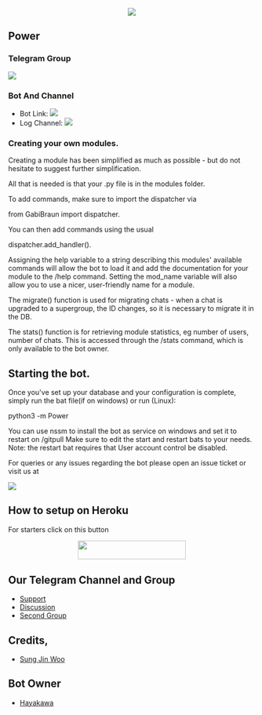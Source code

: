 <p align="center">
  <img src="https://telegra.ph/file/880eb15cf015a8fffd632.jpg">
</p>

## Power

### Telegram Group
<p align="left">
<a href="https://t.me/PowerHelpSupport" alt="Telegram!"> <img src="https://aleen42.github.io/badges/src/telegram.svg" /> </a>

### Bot And Channel 
* Bot Link:  <a href="http://t.me/PowerXsuperbot" alt="Power"> <img src="https://img.shields.io/badge/%F0%9F%A4%96%20-Power" /> </a>
* Log Channel: <a  href="https://t.me/Power_Support_Log" alt="Bot Logs"> <img  src="https://img.shields.io/badge/%F0%9F%92%A1-Power%20Log%20Channel-9cf" /> </a>

### Creating your own modules.

Creating a module has been simplified as much as possible - but do not hesitate to suggest further simplification.

All that is needed is that your .py file is in the modules folder.

To add commands, make sure to import the dispatcher via

from GabiBraun  import dispatcher.

You can then add commands using the usual

dispatcher.add_handler().

Assigning the help variable to a string describing this modules' available
commands will allow the bot to load it and add the documentation for
your module to the /help command. Setting the mod_name variable will also allow you to use a nicer, user-friendly name for a module.

The migrate() function is used for migrating chats - when a chat is upgraded to a supergroup, the ID changes, so 
it is necessary to migrate it in the DB.

The stats() function is for retrieving module statistics, eg number of users, number of chats. This is accessed 
through the /stats command, which is only available to the bot owner.

## Starting the bot.

Once you've set up your database and your configuration is complete, simply run the bat file(if on windows) or run (Linux):

python3 -m Power

You can use nssm to install the bot as service on windows and set it to restart on /gitpull 
Make sure to edit the start and restart bats to your needs. 
Note: the restart bat requires that User account control be disabled.

For queries or any issues regarding the bot please open an issue ticket or visit us at <p align="left">
<a href="https://t.me/PowerHelpSupport" alt="Telegram!"> <img src="https://aleen42.github.io/badges/src/telegram.svg" /> </a>

## How to setup on Heroku 
For starters click on this button 

<p align="center"><a href="https://heroku.com/deploy?template=https://github.com/Falco-Grice/GabiBraunRobot"> <img src="https://img.shields.io/badge/Deploy%20To%20Heroku-black?style=for-the-badge&logo=heroku" width="220" height="38.45"/></a></p>


## Our Telegram Channel and Group

* [Support](https://telegram.dog/PowerHelpSupport)
* [Discussion](https://telegram.dog/helpcenterbot1)
* [Second Group](https://telegram.dog/Anime_chat_english)

## Credits,  
*   [Sung Jin Woo](https://telegram.dog/HeavenlySageX)

## Bot Owner
*  [Hayakawa](https://telegram.dog/Aki00x)
